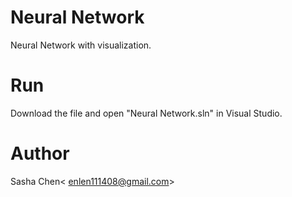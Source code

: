 # Neural Network
Neural Network with visualization.
# Run
Download the file and open "Neural Network.sln" in Visual Studio.
# Author
Sasha Chen< enlen111408@gmail.com>
